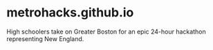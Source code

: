 # metrohacks.github.io
High schoolers take on Greater Boston for an epic 24-hour hackathon representing New England.
